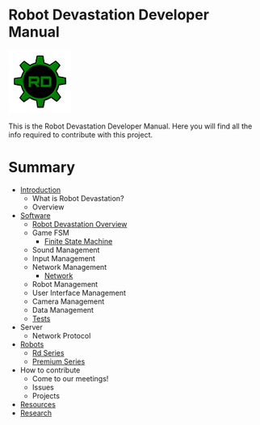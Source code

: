 # Robot Devastation Developer Manual

![logo](/assets/125px-Rd.png)

This is the Robot Devastation Developer Manual. Here you will find all the info required to contribute with this project.

# Summary

* [Introduction](introduction.md)
    * What is Robot Devastation?
    * Overview
* [Software](software.md)
    * [Robot Devastation Overview](general-architecture.md)
    * Game FSM
        * [Finite State Machine](finite-state-machine.md)
    * Sound Management
    * Input Management
    * Network Management
        * [Network](network.md)
    * Robot Management
    * User Interface Management
    * Camera Management
    * Data Management
    * [Tests](tests.md)
* Server
    * Network Protocol
* [Robots](robots.md)
    * [Rd Series](rd-series.md)
    * [Premium Series](premium_series.md)
* How to contribute
    * Come to our meetings!
    * Issues
    * Projects
* [Resources](resources.md)
* [Research](research.md)




